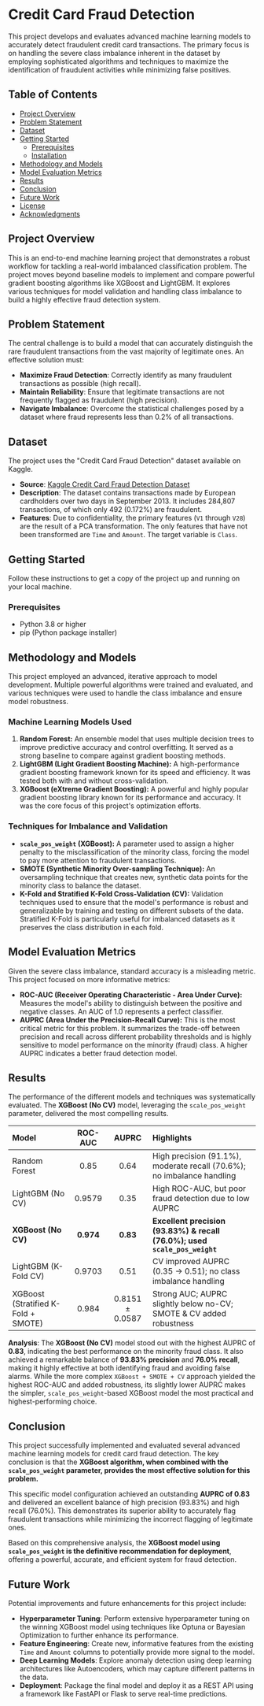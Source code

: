 # Credit Card Fraud Detection

This project develops and evaluates advanced machine learning models to accurately detect fraudulent credit card transactions. The primary focus is on handling the severe class imbalance inherent in the dataset by employing sophisticated algorithms and techniques to maximize the identification of fraudulent activities while minimizing false positives.



##  Table of Contents

- [Project Overview](#-project-overview)
- [Problem Statement](#-problem-statement)
- [Dataset](#-dataset)
- [Getting Started](#-getting-started)
  - [Prerequisites](#prerequisites)
  - [Installation](#installation)
- [Methodology and Models](#-methodology-and-models)
- [Model Evaluation Metrics](#-model-evaluation-metrics)
- [Results](#-results)
- [Conclusion](#-conclusion)
- [Future Work](#-future-work)
- [License](#-license)
- [Acknowledgments](#-acknowledgments)

##  Project Overview

This is an end-to-end machine learning project that demonstrates a robust workflow for tackling a real-world imbalanced classification problem. The project moves beyond baseline models to implement and compare powerful gradient boosting algorithms like XGBoost and LightGBM. It explores various techniques for model validation and handling class imbalance to build a highly effective fraud detection system.

##  Problem Statement

The central challenge is to build a model that can accurately distinguish the rare fraudulent transactions from the vast majority of legitimate ones. An effective solution must:
*   **Maximize Fraud Detection**: Correctly identify as many fraudulent transactions as possible (high recall).
*   **Maintain Reliability**: Ensure that legitimate transactions are not frequently flagged as fraudulent (high precision).
*   **Navigate Imbalance**: Overcome the statistical challenges posed by a dataset where fraud represents less than 0.2% of all transactions.

##  Dataset

The project uses the "Credit Card Fraud Detection" dataset available on Kaggle.

*   **Source**: [Kaggle Credit Card Fraud Detection Dataset](https://www.kaggle.com/datasets/mlg-ulb/creditcardfraud)
*   **Description**: The dataset contains transactions made by European cardholders over two days in September 2013. It includes 284,807 transactions, of which only 492 (0.172%) are fraudulent.
*   **Features**: Due to confidentiality, the primary features (`V1` through `V28`) are the result of a PCA transformation. The only features that have not been transformed are `Time` and `Amount`. The target variable is `Class`.

##  Getting Started

Follow these instructions to get a copy of the project up and running on your local machine.

### Prerequisites

*   Python 3.8 or higher
*   pip (Python package installer)

##  Methodology and Models

This project employed an advanced, iterative approach to model development. Multiple powerful algorithms were trained and evaluated, and various techniques were used to handle the class imbalance and ensure model robustness.

### Machine Learning Models Used

1.  **Random Forest:** An ensemble model that uses multiple decision trees to improve predictive accuracy and control overfitting. It served as a strong baseline to compare against gradient boosting methods.
2.  **LightGBM (Light Gradient Boosting Machine):** A high-performance gradient boosting framework known for its speed and efficiency. It was tested both with and without cross-validation.
3.  **XGBoost (eXtreme Gradient Boosting):** A powerful and highly popular gradient boosting library known for its performance and accuracy. It was the core focus of this project's optimization efforts.

### Techniques for Imbalance and Validation

*   **`scale_pos_weight` (XGBoost):** A parameter used to assign a higher penalty to the misclassification of the minority class, forcing the model to pay more attention to fraudulent transactions.
*   **SMOTE (Synthetic Minority Over-sampling Technique):** An oversampling technique that creates new, synthetic data points for the minority class to balance the dataset.
*   **K-Fold and Stratified K-Fold Cross-Validation (CV):** Validation techniques used to ensure that the model's performance is robust and generalizable by training and testing on different subsets of the data. Stratified K-Fold is particularly useful for imbalanced datasets as it preserves the class distribution in each fold.

##  Model Evaluation Metrics

Given the severe class imbalance, standard accuracy is a misleading metric. This project focused on more informative metrics:

*   **ROC-AUC (Receiver Operating Characteristic - Area Under Curve):** Measures the model's ability to distinguish between the positive and negative classes. An AUC of 1.0 represents a perfect classifier.
*   **AUPRC (Area Under the Precision-Recall Curve):** This is the most critical metric for this problem. It summarizes the trade-off between precision and recall across different probability thresholds and is highly sensitive to model performance on the minority (fraud) class. A higher AUPRC indicates a better fraud detection model.

##  Results

The performance of the different models and techniques was systematically evaluated. The **XGBoost (No CV)** model, leveraging the `scale_pos_weight` parameter, delivered the most compelling results.

| Model | ROC-AUC | AUPRC | Highlights |
| :--- | :---: | :---: | :--- |
| Random Forest | 0.85 | 0.64 | High precision (91.1%), moderate recall (70.6%); no imbalance handling |
| LightGBM (No CV) | 0.9579 | 0.35 | High ROC-AUC, but poor fraud detection due to low AUPRC |
| **XGBoost (No CV)** | **0.974** | **0.83** | **Excellent precision (93.83%) & recall (76.0%); used `scale_pos_weight`**|
| LightGBM (K-Fold CV) | 0.9703 | 0.51 | CV improved AUPRC (0.35 → 0.51); no class imbalance handling |
| XGBoost (Stratified K-Fold + SMOTE) | 0.984 | 0.8151 ± 0.0587 | Strong AUC; AUPRC slightly below no-CV; SMOTE & CV added robustness |

**Analysis**:
The **XGBoost (No CV)** model stood out with the highest AUPRC of **0.83**, indicating the best performance on the minority fraud class. It also achieved a remarkable balance of **93.83% precision** and **76.0% recall**, making it highly effective at both identifying fraud and avoiding false alarms. While the more complex `XGBoost + SMOTE + CV` approach yielded the highest ROC-AUC and added robustness, its slightly lower AUPRC makes the simpler, `scale_pos_weight`-based XGBoost model the most practical and highest-performing choice.

##  Conclusion

This project successfully implemented and evaluated several advanced machine learning models for credit card fraud detection. The key conclusion is that the **XGBoost algorithm, when combined with the `scale_pos_weight` parameter, provides the most effective solution for this problem.**

This specific model configuration achieved an outstanding **AUPRC of 0.83** and delivered an excellent balance of high precision (93.83%) and high recall (76.0%). This demonstrates its superior ability to accurately flag fraudulent transactions while minimizing the incorrect flagging of legitimate ones.

Based on this comprehensive analysis, the **XGBoost model using `scale_pos_weight` is the definitive recommendation for deployment**, offering a powerful, accurate, and efficient system for fraud detection.

##  Future Work

Potential improvements and future enhancements for this project include:

*   **Hyperparameter Tuning**: Perform extensive hyperparameter tuning on the winning XGBoost model using techniques like Optuna or Bayesian Optimization to further enhance its performance.
*   **Feature Engineering**: Create new, informative features from the existing `Time` and `Amount` columns to potentially provide more signal to the model.
*   **Deep Learning Models**: Explore anomaly detection using deep learning architectures like Autoencoders, which may capture different patterns in the data.
*   **Deployment**: Package the final model and deploy it as a REST API using a framework like FastAPI or Flask to serve real-time predictions.
